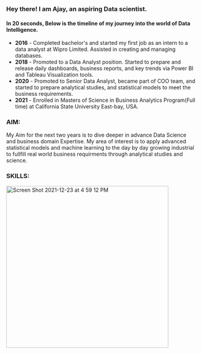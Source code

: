 ### Hey there! I am Ajay, an aspiring Data scientist.
#### In 20 seconds, Below is the timeline of my journey into the world of Data Intelligence.

- **2016** - Completed bachelor's and started my first job as an intern to a data analyst at Wipro Limited. Assisted in creating and managing databases.
- **2018** - Promoted to a Data Analyst position. Started to prepare and release daily dashboards, business reports, and key trends via Power BI and Tableau Visualization tools.
- **2020** - Promoted to Senior Data Analyst, became part of COO team, and started to prepare analytical studies, and statistical models to meet the business requirements.
- **2021** - Enrolled in Masters of Science in Business Analytics Program(Full time) at California State University East-bay, USA.

### AIM:  
My Aim for the next two years is to dive deeper in advance Data Science and business domain Expertise. My area of interest is to apply advanced statistical models and machine learning to the day by day growing industrial to fullfill real world business requirments through analytical studies and science.
### SKILLS:

<img width="432" alt="Screen Shot 2021-12-23 at 4 59 12 PM" src="https://user-images.githubusercontent.com/64645859/147303409-f36a86dc-2b26-41d8-8ee2-93ea3193059b.png">
